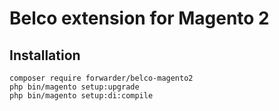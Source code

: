 # Belco extension for Magento 2

## Installation

```
composer require forwarder/belco-magento2
php bin/magento setup:upgrade
php bin/magento setup:di:compile
```
